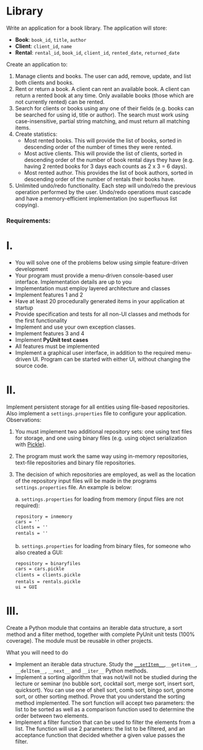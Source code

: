 # Library
Write an application for a book library. The application will store:
- **Book**: `book_id`, `title`, `author`
- **Client**: `client_id`, `name`
- **Rental**: `rental_id`, `book_id`, `client_id`, `rented_date`, `returned_date`

Create an application to:
1. Manage clients and books. The user can add, remove, update, and list both clients and books.
2. Rent or return a book. A client can rent an available book. A client can return a rented book at any time. Only available books (those which are not currently rented) can be rented.
3. Search for clients or books using any one of their fields (e.g. books can be searched for using id, title or author). The search must work using case-insensitive, partial string matching, and must return all matching items.
4. Create statistics:
    - Most rented books. This will provide the list of books, sorted in descending order of the number of times they were rented.
    - Most active clients. This will provide the list of clients, sorted in descending order of the number of book rental days they have (e.g. having 2 rented books for 3 days each counts as 2 x 3 = 6 days).
    - Most rented author. This provides the list of book authors, sorted in descending order of the number of rentals their books have.
5. Unlimited undo/redo functionality. Each step will undo/redo the previous operation performed by the user. Undo/redo operations must cascade and have a memory-efficient implementation (no superfluous list copying).

### Requirements:
# I.
- You will solve one of the problems below using simple feature-driven development
- Your program must provide a menu-driven console-based user interface. Implementation details are up to you
- Implementation must employ layered architecture and classes
- Implement features 1 and 2
- Have at least 20 procedurally generated items in your application at startup
- Provide specification and tests for all non-UI classes and methods for the first functionality
- Implement and use your own exception classes.
- Implement features 3 and 4
- Implement **PyUnit test cases**
- All features must be implemented
- Implement a graphical user interface, in addition to the required menu-driven UI. Program can be started with either UI, without changing the source code.


# II.
Implement persistent storage for all entities using file-based repositories. Also implement a `settings.properties` file to configure your application. Observations:
1. You must implement two additional repository sets: one using text files for storage, and one using binary files (e.g. using object serialization with [Pickle](https://docs.python.org/3.8/library/pickle.html)).
2. The program must work the same way using in-memory repositories, text-file repositories and binary file repositories.
3. The decision of which repositories are employed, as well as the location of the repository input files will be made in the programs `settings.properties` file. An example is below:

    a. `settings.properties` for loading from memory (input files are not required):
    ```
    repository = inmemory
    cars = ''
    clients = ''
    rentals = ''
    ```
    b. `settings.properties` for loading from binary files, for someone who also created a GUI:
    ```
    repository = binaryfiles
    cars = cars.pickle
    clients = clients.pickle
    rentals = rentals.pickle
    ui = GUI

# III.
Create a Python module that contains an iterable data structure, a sort method and a filter method, together with complete PyUnit unit tests (100% coverage). The module must be reusable in other projects.

What you will need to do
- Implement an iterable data structure. Study the [`__setItem__`](https://docs.python.org/3/reference/datamodel.html#object),`__getitem__`, `__delItem__`, `__next__` and `__iter__` Python methods.
- Implement a sorting algorithm that was not/will not be studied during the lecture or seminar (no bubble sort, cocktail sort, merge sort, insert sort, quicksort). You can use one of shell sort, comb sort, bingo sort, gnome sort, or other sorting method. Prove that you understand the sorting method implemented. The sort function will accept two parameters: the list to be sorted as well as a comparison function used to determine the order between two elements.
- Implement a filter function that can be used to filter the elements from a list. The function will use 2 parameters: the list to be filtered, and an acceptance function that decided whether a given value passes the filter.
